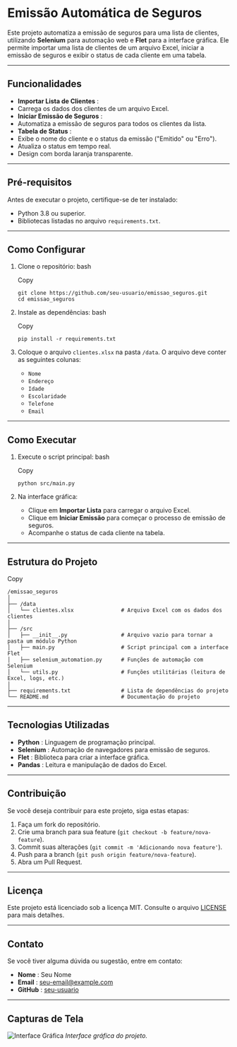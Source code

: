 # Emissão Automática de Seguros

Este projeto automatiza a emissão de seguros para uma lista de clientes, utilizando **Selenium** para automação web e **Flet** para a interface gráfica. Ele permite importar uma lista de clientes de um arquivo Excel, iniciar a emissão de seguros e exibir o status de cada cliente em uma tabela.

---

## Funcionalidades

* **Importar Lista de Clientes** :
* Carrega os dados dos clientes de um arquivo Excel.
* **Iniciar Emissão de Seguros** :
* Automatiza a emissão de seguros para todos os clientes da lista.
* **Tabela de Status** :
* Exibe o nome do cliente e o status da emissão ("Emitido" ou "Erro").
* Atualiza o status em tempo real.
* Design com borda laranja transparente.

---

## Pré-requisitos

Antes de executar o projeto, certifique-se de ter instalado:

* Python 3.8 ou superior.
* Bibliotecas listadas no arquivo `requirements.txt`.

---

## Como Configurar

1. Clone o repositório:
   bash

   Copy

   ```
   git clone https://github.com/seu-usuario/emissao_seguros.git
   cd emissao_seguros
   ```
2. Instale as dependências:
   bash

   Copy

   ```
   pip install -r requirements.txt
   ```
3. Coloque o arquivo `clientes.xlsx` na pasta `/data`. O arquivo deve conter as seguintes colunas:

   * `Nome`
   * `Endereço`
   * `Idade`
   * `Escolaridade`
   * `Telefone`
   * `Email`

---

## Como Executar

1. Execute o script principal:
   bash

   Copy

   ```
   python src/main.py
   ```
2. Na interface gráfica:

   * Clique em **Importar Lista** para carregar o arquivo Excel.
   * Clique em **Iniciar Emissão** para começar o processo de emissão de seguros.
   * Acompanhe o status de cada cliente na tabela.

---

## Estrutura do Projeto

Copy

```
/emissao_seguros
│
├── /data
│   └── clientes.xlsx               # Arquivo Excel com os dados dos clientes
│
├── /src
│   ├── __init__.py                 # Arquivo vazio para tornar a pasta um módulo Python
│   ├── main.py                     # Script principal com a interface Flet
│   ├── selenium_automation.py      # Funções de automação com Selenium
│   └── utils.py                    # Funções utilitárias (leitura de Excel, logs, etc.)
│
├── requirements.txt                # Lista de dependências do projeto
└── README.md                       # Documentação do projeto
```

---

## Tecnologias Utilizadas

* **Python** : Linguagem de programação principal.
* **Selenium** : Automação de navegadores para emissão de seguros.
* **Flet** : Biblioteca para criar a interface gráfica.
* **Pandas** : Leitura e manipulação de dados do Excel.

---

## Contribuição

Se você deseja contribuir para este projeto, siga estas etapas:

1. Faça um fork do repositório.
2. Crie uma branch para sua feature (`git checkout -b feature/nova-feature`).
3. Commit suas alterações (`git commit -m 'Adicionando nova feature'`).
4. Push para a branch (`git push origin feature/nova-feature`).
5. Abra um Pull Request.

---

## Licença

Este projeto está licenciado sob a licença MIT. Consulte o arquivo [LICENSE](https://chat.deepseek.com/a/chat/s/LICENSE) para mais detalhes.

---

## Contato

Se você tiver alguma dúvida ou sugestão, entre em contato:

* **Nome** : Seu Nome
* **Email** : [seu-email@example.com](mailto:seu-email@example.com)
* **GitHub** : [seu-usuario](https://github.com/seu-usuario)

---

## Capturas de Tela

![Interface Gráfica](https://chat.deepseek.com/a/chat/s/screenshots/interface.png)
*Interface gráfica do projeto.*
